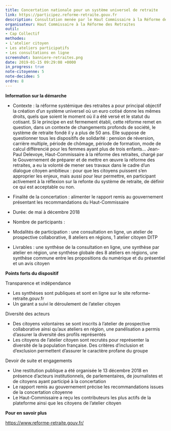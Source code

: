 ```yaml
---
title: Concertation nationale pour un système universel de retraite
link: https://participez.reforme-retraite.gouv.fr
description: Consultation menée par le Haut Commissaire à la Réforme des Retraites
organisateur: Haut Commissaire à la Réforme des Retraites
outil:
- Cap Collectif
methodes:
- L'atelier citoyen
- Les ateliers participatifs
- Les consultations en ligne
screenshot: banniere-retraites.png
date: 2019-01-15 09:29:08 +0000
in_progress: true
note-citoyenne: 5
note-decidee: 5
ordre: 8
---
```

**Information sur la démarche**

* Contexte : la réforme systémique des retraites a pour principal objectif la création d’un système universel où un euro cotisé donne les mêmes droits, quels que soient le moment où il a été versé et le statut du cotisant. Si le principe en est fermement établi, cette réforme remet en question, dans un contexte de changements profonds de société, le système de retraite fondé il y a plus de 50 ans. Elle suppose de questionner tous les dispositifs de solidarité : pension de réversion, carrière multiple, période de chômage, période de formation, mode de calcul différencié pour les femmes ayant plus de trois enfants… Jean-Paul Delevoye, Haut-Commissaire à la réforme des retraites, chargé par le Gouvernement de préparer et de mettre en œuvre la réforme des retraites, a eu la volonté de mener ses travaux dans le cadre d’un dialogue citoyen ambitieux : pour que les citoyens puissent s’en approprier les enjeux, mais aussi pour leur permettre, en participant activement à la réflexion sur la refonte du système de retraite, de définir ce qui est acceptable ou non. 

* Finalité de la concertation : alimenter le rapport remis au gouvernement présentant les recommandations du Haut-Commissaire

* Durée: de mai à décembre 2018 

* Nombre de participants : 

* Modalités de participation : une consultation en ligne, un atelier de prospective collaborative, 8 ateliers en régions, 1 atelier citoyen DITP

* Livrables : une synthèse de la consultation en ligne, une synthèse par atelier en région, une synthèse globale des 8 ateliers en régions, une synthèse commune entre les propositions du numérique et du présentiel et un avis citoyen

**Points forts du dispositif**

Transparence et indépendance 
* Les synthèses sont publiques et sont en ligne sur le site reforme-retraite.gouv.fr
* Un garant a suivi le déroulement de l’atelier citoyen

Diversité des acteurs  
* Des citoyens volontaires se sont inscrits à l’atelier de prospective collaborative ainsi qu’aux ateliers en région, une panélisation a permis d’assurer la diversité des profils représentés
* Les citoyens de l’atelier citoyen sont recrutés pour représenter la diversité de la population française. Des critères d’inclusion et d’exclusion permettent d’assurer le caractère profane du groupe

Devoir de suite et engagements 
* Une restitution publique a été organisée le 13 décembre 2018 en présence d’acteurs institutionnels, de parlementaires, de journalistes et de citoyens ayant participé à la concertation
* Le rapport remis au gouvernement précise les recommandations issues de la concertation citoyenne
* Le Haut-Commissaire a reçu les contributeurs les plus actifs de la plateforme ainsi que les citoyens de l’atelier citoyen


**Pour en savoir plus**

https://www.reforme-retraite.gouv.fr/